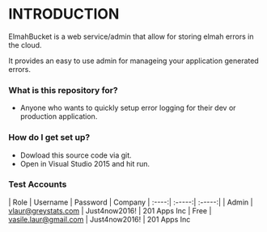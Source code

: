 # INTRODUCTION #

ElmahBucket is a web service/admin that allow for storing elmah errors in the cloud.

It provides an easy to use admin for manageing your application generated errors.

### What is this repository for? ###

* Anyone who wants to quickly setup error logging for their dev or production application.

### How do I get set up? ###

* Dowload this source code via git.
* Open in Visual Studio 2015 and hit run.

### Test Accounts ###
| Role |  Username | Password  | Company
| :----:| :-----:| :-----:|
| Admin | vlaur@greystats.com | Just4now2016! | 201 Apps Inc
| Free | vasile.laur@gmail.com | Just4now2016! | 201 Apps Inc
